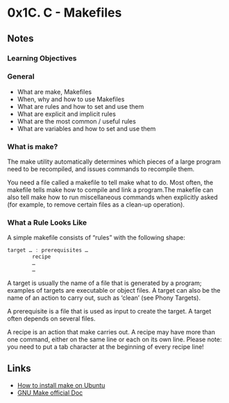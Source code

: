 # 0x1C. C - Makefiles
## Notes
### Learning Objectives
### General
+ What are make, Makefiles
+ When, why and how to use Makefiles
+ What are rules and how to set and use them
+ What are explicit and implicit rules
+ What are the most common / useful rules
+ What are variables and how to set and use them
### What is make?
The make utility automatically determines which pieces of a large program need to be recompiled, and issues commands to recompile them.

You need a file called a makefile to tell make what to do. Most often, the makefile tells make how to compile and link a program.The makefile can also tell make how to run miscellaneous commands when explicitly asked (for example, to remove certain files as a clean-up operation).  

### What a Rule Looks Like
A simple makefile consists of “rules” with the following shape:

```c
target … : prerequisites …
        recipe
        …
        …
```
A target is usually the name of a file that is generated by a program; examples of targets are executable or object files. A target can also be the name of an action to carry out, such as ‘clean’ (see Phony Targets).

A prerequisite is a file that is used as input to create the target. A target often depends on several files.

A recipe is an action that make carries out. A recipe may have more than one command, either on the same line or each on its own line. Please note: you need to put a tab character at the beginning of every recipe line!
## Links
+ [How to install make on Ubuntu](https://www.geeksforgeeks.org/how-to-install-make-on-ubuntu/)
+ [GNU Make official Doc](https://www.gnu.org/software/make/manual/html_node/)

